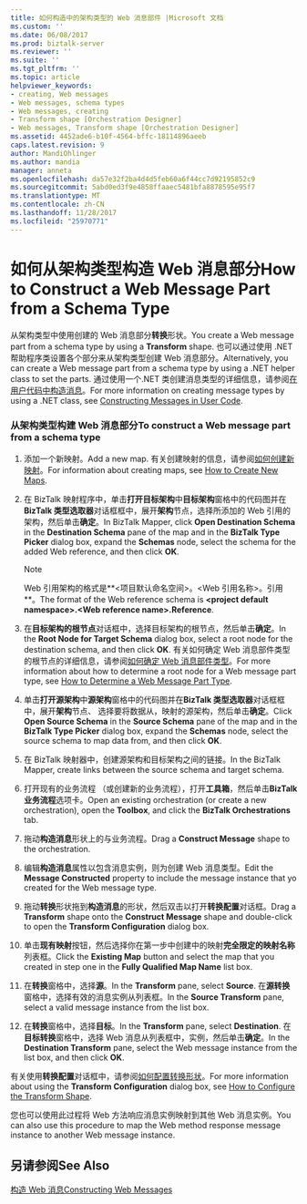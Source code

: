 ```yaml
---
title: 如何构造中的架构类型的 Web 消息部件 |Microsoft 文档
ms.custom: ''
ms.date: 06/08/2017
ms.prod: biztalk-server
ms.reviewer: ''
ms.suite: ''
ms.tgt_pltfrm: ''
ms.topic: article
helpviewer_keywords:
- creating, Web messages
- Web messages, schema types
- Web messages, creating
- Transform shape [Orchestration Designer]
- Web messages, Transform shape [Orchestration Designer]
ms.assetid: 4452ade6-b10f-4564-bffc-18114896aeeb
caps.latest.revision: 9
author: MandiOhlinger
ms.author: mandia
manager: anneta
ms.openlocfilehash: da57e32f2ba4d4d5feb60a6f44cc7d92195852c9
ms.sourcegitcommit: 5abd0ed3f9e4858ffaaec5481bfa8878595e95f7
ms.translationtype: MT
ms.contentlocale: zh-CN
ms.lasthandoff: 11/28/2017
ms.locfileid: "25970771"
---
```

# <a name="how-to-construct-a-web-message-part-from-a-schema-type"></a><span data-ttu-id="8ebaf-102">如何从架构类型构造 Web 消息部分</span><span class="sxs-lookup"><span data-stu-id="8ebaf-102">How to Construct a Web Message Part from a Schema Type</span></span>
<span data-ttu-id="8ebaf-103">从架构类型中使用创建的 Web 消息部分**转换**形状。</span><span class="sxs-lookup"><span data-stu-id="8ebaf-103">You create a Web message part from a schema type by using a **Transform** shape.</span></span> <span data-ttu-id="8ebaf-104">也可以通过使用 .NET 帮助程序类设置各个部分来从架构类型创建 Web 消息部分。</span><span class="sxs-lookup"><span data-stu-id="8ebaf-104">Alternatively, you can create a Web message part from a schema type by using a .NET helper class to set the parts.</span></span> <span data-ttu-id="8ebaf-105">通过使用一个.NET 类创建消息类型的详细信息，请参阅[在用户代码中构造消息](../core/constructing-messages-in-user-code.md)。</span><span class="sxs-lookup"><span data-stu-id="8ebaf-105">For more information on creating message types by using a .NET class, see [Constructing Messages in User Code](../core/constructing-messages-in-user-code.md).</span></span>  
  
### <a name="to-construct-a-web-message-part-from-a-schema-type"></a><span data-ttu-id="8ebaf-106">从架构类型构建 Web 消息部分</span><span class="sxs-lookup"><span data-stu-id="8ebaf-106">To construct a Web message part from a schema type</span></span>  
  
1.  <span data-ttu-id="8ebaf-107">添加一个新映射。</span><span class="sxs-lookup"><span data-stu-id="8ebaf-107">Add a new map.</span></span> <span data-ttu-id="8ebaf-108">有关创建映射的信息，请参阅[如何创建新映射](../core/how-to-create-new-maps.md)。</span><span class="sxs-lookup"><span data-stu-id="8ebaf-108">For information about creating maps, see [How to Create New Maps](../core/how-to-create-new-maps.md).</span></span>  
  
2.  <span data-ttu-id="8ebaf-109">在 BizTalk 映射程序中，单击**打开目标架构**中**目标架构**窗格中的代码图并在**BizTalk 类型选取器**对话框框中，展开**架构**节点，选择所添加的 Web 引用的架构，然后单击**确定**。</span><span class="sxs-lookup"><span data-stu-id="8ebaf-109">In BizTalk Mapper, click **Open Destination Schema** in the **Destination Schema** pane of the map and in the **BizTalk Type Picker** dialog box, expand the **Schemas** node, select the schema for the added Web reference, and then click **OK**.</span></span>  
  
    > [!NOTE]
    >  <span data-ttu-id="8ebaf-110">Web 引用架构的格式是**\<项目默认命名空间\>。\<Web 引用名称\>。引用**。</span><span class="sxs-lookup"><span data-stu-id="8ebaf-110">The format of the Web reference schema is **\<project default namespace\>.\<Web reference name\>.Reference**.</span></span>  
  
3.  <span data-ttu-id="8ebaf-111">在**目标架构的根节点**对话框中，选择目标架构的根节点，然后单击**确定**。</span><span class="sxs-lookup"><span data-stu-id="8ebaf-111">In the **Root Node for Target Schema** dialog box, select a root node for the destination schema, and then click **OK**.</span></span> <span data-ttu-id="8ebaf-112">有关如何确定 Web 消息部件类型的根节点的详细信息，请参阅[如何确定 Web 消息部件类型](../core/how-to-determine-a-web-message-part-type.md)。</span><span class="sxs-lookup"><span data-stu-id="8ebaf-112">For more information about how to determine a root node for a Web message part type, see [How to Determine a Web Message Part Type](../core/how-to-determine-a-web-message-part-type.md).</span></span>  
  
4.  <span data-ttu-id="8ebaf-113">单击**打开源架构**中**源架构**窗格中的代码图并在**BizTalk 类型选取器**对话框框中，展开**架构**节点、 选择要将数据从，映射的源架构，然后单击**确定**。</span><span class="sxs-lookup"><span data-stu-id="8ebaf-113">Click **Open Source Schema** in the **Source Schema** pane of the map and in the **BizTalk Type Picker** dialog box, expand the **Schemas** node, select the source schema to map data from, and then click **OK**.</span></span>  
  
5.  <span data-ttu-id="8ebaf-114">在 BizTalk 映射器中，创建源架构和目标架构之间的链接。</span><span class="sxs-lookup"><span data-stu-id="8ebaf-114">In the BizTalk Mapper, create links between the source schema and target schema.</span></span>  
  
6.  <span data-ttu-id="8ebaf-115">打开现有的业务流程 （或创建新的业务流程），打开**工具箱**，然后单击**BizTalk 业务流程**选项卡。</span><span class="sxs-lookup"><span data-stu-id="8ebaf-115">Open an existing orchestration (or create a new orchestration), open the **Toolbox**, and click the **BizTalk Orchestrations** tab.</span></span>  
  
7.  <span data-ttu-id="8ebaf-116">拖动**构造消息**形状上的与业务流程。</span><span class="sxs-lookup"><span data-stu-id="8ebaf-116">Drag a **Construct Message** shape to the orchestration.</span></span>  
  
8.  <span data-ttu-id="8ebaf-117">编辑**构造消息**属性以包含消息实例，则为创建 Web 消息类型。</span><span class="sxs-lookup"><span data-stu-id="8ebaf-117">Edit the **Message Constructed** property to include the message instance that yo created for the Web message type.</span></span>  
  
9. <span data-ttu-id="8ebaf-118">拖动**转换**形状拖到**构造消息**的形状，然后双击以打开**转换配置**对话框。</span><span class="sxs-lookup"><span data-stu-id="8ebaf-118">Drag a **Transform** shape onto the **Construct Message** shape and double-click to open the **Transform Configuration** dialog box.</span></span>  
  
10. <span data-ttu-id="8ebaf-119">单击**现有映射**按钮，然后选择你在第一步中创建中的映射**完全限定的映射名称**列表框。</span><span class="sxs-lookup"><span data-stu-id="8ebaf-119">Click the **Existing Map** button and select the map that you created in step one in the **Fully Qualified Map Name** list box.</span></span>  
  
11. <span data-ttu-id="8ebaf-120">在**转换**窗格中，选择**源**。</span><span class="sxs-lookup"><span data-stu-id="8ebaf-120">In the **Transform** pane, select **Source**.</span></span> <span data-ttu-id="8ebaf-121">在**源转换**窗格中，选择有效的消息实例从列表框。</span><span class="sxs-lookup"><span data-stu-id="8ebaf-121">In the **Source Transform** pane, select a valid message instance from the list box.</span></span>  
  
12. <span data-ttu-id="8ebaf-122">在**转换**窗格中，选择**目标**。</span><span class="sxs-lookup"><span data-stu-id="8ebaf-122">In the **Transform** pane, select **Destination**.</span></span> <span data-ttu-id="8ebaf-123">在**目标转换**窗格中，选择 Web 消息从列表框中，实例，然后单击**确定**。</span><span class="sxs-lookup"><span data-stu-id="8ebaf-123">In the **Destination Transform** pane, select the Web message instance from the list box, and then click **OK**.</span></span>  
  
 <span data-ttu-id="8ebaf-124">有关使用**转换配置**对话框中，请参阅[如何配置转换形状](../core/how-to-configure-the-transform-shape.md)。</span><span class="sxs-lookup"><span data-stu-id="8ebaf-124">For more information about using the **Transform Configuration** dialog box, see [How to Configure the Transform Shape](../core/how-to-configure-the-transform-shape.md).</span></span>  
  
 <span data-ttu-id="8ebaf-125">您也可以使用此过程将 Web 方法响应消息实例映射到其他 Web 消息实例。</span><span class="sxs-lookup"><span data-stu-id="8ebaf-125">You can also use this procedure to map the Web method response message instance to another Web message instance.</span></span>  
  
## <a name="see-also"></a><span data-ttu-id="8ebaf-126">另请参阅</span><span class="sxs-lookup"><span data-stu-id="8ebaf-126">See Also</span></span>  
 [<span data-ttu-id="8ebaf-127">构造 Web 消息</span><span class="sxs-lookup"><span data-stu-id="8ebaf-127">Constructing Web Messages</span></span>](../core/constructing-web-messages.md)